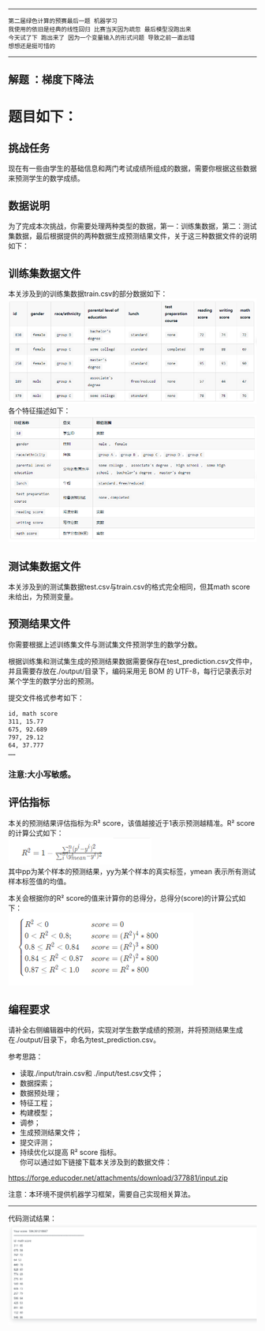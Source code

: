 
---
    第二届绿色计算的预赛最后一题 机器学习
    我使用的依旧是经典的线性回归 比赛当天因为疏忽 最后模型没跑出来
    今天试了下 跑出来了 因为一个变量输入的形式问题 导致之前一直出错
    想想还是挺可惜的
---
## 解题 ：梯度下降法
# 题目如下：  

## 挑战任务  
现在有一些由学生的基础信息和两门考试成绩所组成的数据，需要你根据这些数据来预测学生的数学成绩。  

## 数据说明  
为了完成本次挑战，你需要处理两种类型的数据，第一：训练集数据，第二：测试集数据，最后根据提供的两种数据生成预测结果文件，关于这三种数据文件的说明如下：  

## 训练集数据文件  
本关涉及到的训练集数据train.csv的部分数据如下：  
![](img/1.png)  
各个特征描述如下：  
![](img/2.png)  
## 测试集数据文件  
本关涉及到的测试集数据test.csv与train.csv的格式完全相同，但其math score未给出，为预测变量。  

## 预测结果文件  
你需要根据上述训练集文件与测试集文件预测学生的数学分数。  

根据训练集和测试集生成的预测结果数据需要保存在test_prediction.csv文件中，并且需要存放在./output/目录下，编码采用无 BOM 的 UTF-8，每行记录表示对某个学生的数学分出的预测。  

提交文件格式参考如下：  

    id, math score
    311, 15.77
    675, 92.689
    797, 29.12
    64, 37.777
    ……

### 注意:大小写敏感。  

## 评估指标  
本关的预测结果评估指标为:R² score，该值越接近于1表示预测越精准。R² score的计算公式如下：  
![](img/3.png)  
其中pp为某个样本的预测结果，yy为某个样本的真实标签，ymean 表示所有测试样本标签值的均值。  

本关会根据你的R² score的值来计算你的总得分，总得分(score)的计算公式如下：  
![](img/4.png)  

## 编程要求  
请补全右侧编辑器中的代码，实现对学生数学成绩的预测，并将预测结果生成在./output/目录下，命名为test_prediction.csv。  

参考思路：  

* 读取./input/train.csv和 ./input/test.csv文件；  
* 数据探索；  
* 数据预处理；  
* 特征工程；  
* 构建模型；  
* 调参；  
* 生成预测结果文件；  
* 提交评测；  
* 持续优化以提高 R² score 指标。  
你可以通过如下链接下载本关涉及到的数据文件：  

https://forge.educoder.net/attachments/download/377881/input.zip  

注意：本环境不提供机器学习框架，需要自己实现相关算法。    
***
代码测试结果：    
![](img/res.png)  